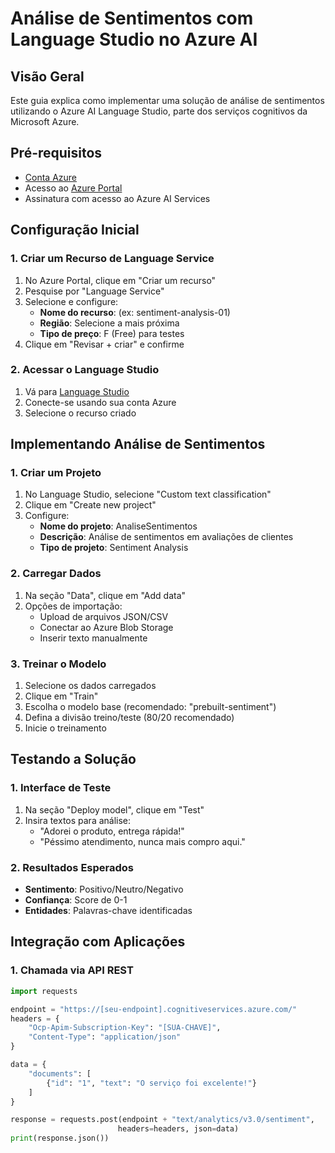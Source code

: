 # Análise de Sentimentos com Language Studio no Azure AI

## Visão Geral
Este guia explica como implementar uma solução de análise de sentimentos utilizando o Azure AI Language Studio, parte dos serviços cognitivos da Microsoft Azure.

## Pré-requisitos
- [Conta Azure](https://azure.microsoft.com/free/)
- Acesso ao [Azure Portal](https://portal.azure.com)
- Assinatura com acesso ao Azure AI Services

## Configuração Inicial

### 1. Criar um Recurso de Language Service
1. No Azure Portal, clique em "Criar um recurso"
2. Pesquise por "Language Service"
3. Selecione e configure:
   - **Nome do recurso**: (ex: sentiment-analysis-01)
   - **Região**: Selecione a mais próxima
   - **Tipo de preço**: F (Free) para testes
4. Clique em "Revisar + criar" e confirme

### 2. Acessar o Language Studio
1. Vá para [Language Studio](https://language.cognitive.azure.com/)
2. Conecte-se usando sua conta Azure
3. Selecione o recurso criado

## Implementando Análise de Sentimentos

### 1. Criar um Projeto
1. No Language Studio, selecione "Custom text classification"
2. Clique em "Create new project"
3. Configure:
   - **Nome do projeto**: AnaliseSentimentos
   - **Descrição**: Análise de sentimentos em avaliações de clientes
   - **Tipo de projeto**: Sentiment Analysis

### 2. Carregar Dados
1. Na seção "Data", clique em "Add data"
2. Opções de importação:
   - Upload de arquivos JSON/CSV
   - Conectar ao Azure Blob Storage
   - Inserir texto manualmente

### 3. Treinar o Modelo
1. Selecione os dados carregados
2. Clique em "Train"
3. Escolha o modelo base (recomendado: "prebuilt-sentiment")
4. Defina a divisão treino/teste (80/20 recomendado)
5. Inicie o treinamento

## Testando a Solução

### 1. Interface de Teste
1. Na seção "Deploy model", clique em "Test"
2. Insira textos para análise:
   - "Adorei o produto, entrega rápida!"
   - "Péssimo atendimento, nunca mais compro aqui."

### 2. Resultados Esperados
- **Sentimento**: Positivo/Neutro/Negativo
- **Confiança**: Score de 0-1
- **Entidades**: Palavras-chave identificadas

## Integração com Aplicações

### 1. Chamada via API REST
```python
import requests

endpoint = "https://[seu-endpoint].cognitiveservices.azure.com/"
headers = {
    "Ocp-Apim-Subscription-Key": "[SUA-CHAVE]",
    "Content-Type": "application/json"
}

data = {
    "documents": [
        {"id": "1", "text": "O serviço foi excelente!"}
    ]
}

response = requests.post(endpoint + "text/analytics/v3.0/sentiment", 
                        headers=headers, json=data)
print(response.json())
